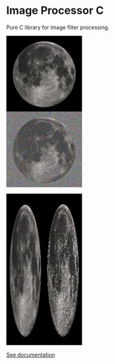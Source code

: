 # Image Processor C
Pure C library for image filter processing.

<img src="https://github.com/fl0wo/ImageProcessing/blob/master/src/target/images_export/try_corrupt.bmp" 
  data-canonical-src="https://github.com/fl0wo/ImageProcessing/blob/master/src/target/images_export/try_corrupt.bmp" width="200" height="400" />

<img src="https://github.com/fl0wo/ImageProcessing/blob/master/src/target/images_export/try_emboss.bmp" 
  data-canonical-src="https://github.com/fl0wo/ImageProcessing/blob/master/src/target/images_export/try_emboss.bmp" width="200" height="400" />
  

<object data="project [italian].pdf" type="application/x-pdf" title="SamplePdf" width="500" height="720">
    <a href="project [italian].pdf">See documentation</a> 
</object>
